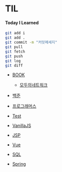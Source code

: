# TIL
#### Today I Learned

```bash
git add i
git add .
git commit -m "커밋메세지"
git pull
git fetch
git push
git log
git diff
```

- [BOOK](https://github.com/seolhwa-y/TIL/tree/main/BOOK)
  - [모두의네트워크](https://github.com/seolhwa-y/TIL/blob/main/BOOK/모두의네트워크.md)
  
- [백준](https://github.com/seolhwa-y/TIL/tree/main/백준)

- [프로그래머스](https://github.com/seolhwa-y/TIL/tree/main/프로그래머스)

- [Test](https://github.com/seolhwa-y/TIL/tree/main/Test)

- [VanillaJS](https://github.com/seolhwa-y/TIL/tree/main/VanillaJS)

- [JSP](https://github.com/seolhwa-y/TIL/tree/main/JSP)

- [Vue](https://github.com/seolhwa-y/TIL/tree/main/Vue.js)

- [SQL](https://github.com/seolhwa-y/TIL/tree/main/SQL)

- [Spring](https://github.com/seolhwa-y/TIL/tree/main/Spring)